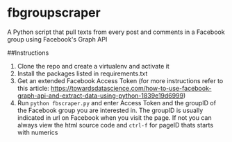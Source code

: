# fbgroupscraper
A Python script that pull texts from every post and comments in a Facebook group using Facebook's Graph API

##Instructions
1. Clone the repo and create a virtualenv and activate it
2. Install the packages listed in requirements.txt
3. Get an extended Facebook Access Token (for more instructions refer to this article: https://towardsdatascience.com/how-to-use-facebook-graph-api-and-extract-data-using-python-1839e19d6999)
4. Run `python fbscraper.py` and enter Access Token and the groupID of the Facebook group you are interested in. The groupID is usually indicated in url on Facebook when you visit the page. If not you can always view the html source code and `ctrl-f` for pageID thats starts with numerics



